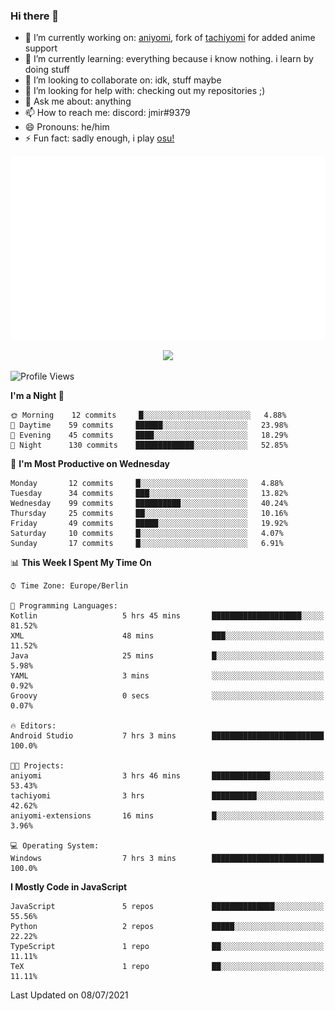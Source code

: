 ### Hi there 👋



<!--
**jmir1/jmir1** is a ✨ _special_ ✨ repository because its `README.md` (this file) appears on your GitHub profile.

Here are some ideas to get you started:
-->
- 🔭 I’m currently working on: [aniyomi](https://github.com/jmir1/aniyomi), fork of [tachiyomi](https://github.com/tachiyomiorg/tachiyomi) for added anime support
- 🌱 I’m currently learning: everything because i know nothing. i learn by doing stuff
- 👯 I’m looking to collaborate on: idk, stuff maybe
- 🤔 I’m looking for help with: checking out my repositories ;)
- 💬 Ask me about: anything
- 📫 How to reach me: discord: jmir#9379
- 😄 Pronouns: he/him
- ⚡ Fun fact: sadly enough, i play [osu!](https://osu.ppy.sh/users/18018426)  
<div>
	<p align="center">
		<a href="https://github.com/jmir1?tab=repositories" target="_blank" rel="noopener"><img src="https://github.com/jmir1/github-stats/blob/master/generated/overview.svg"></a>
	</p>
	<p align="center">
		<a href="https://github.com/search?o=desc&q=author%3Ajmir1&s=committer-date&type=Commits" target="_blank" rel="noopener"><img src="https://github-readme-streak-stats.herokuapp.com/?user=jmir1"></a>
	</p>
</div>

<!--START_SECTION:waka-->
![Profile Views](http://img.shields.io/badge/Profile%20Views-7-blue)

**I'm a Night 🦉** 

```text
🌞 Morning    12 commits     █░░░░░░░░░░░░░░░░░░░░░░░░   4.88% 
🌆 Daytime    59 commits     ██████░░░░░░░░░░░░░░░░░░░   23.98% 
🌃 Evening    45 commits     ████░░░░░░░░░░░░░░░░░░░░░   18.29% 
🌙 Night      130 commits    █████████████░░░░░░░░░░░░   52.85%

```
📅 **I'm Most Productive on Wednesday** 

```text
Monday       12 commits     █░░░░░░░░░░░░░░░░░░░░░░░░   4.88% 
Tuesday      34 commits     ███░░░░░░░░░░░░░░░░░░░░░░   13.82% 
Wednesday    99 commits     ██████████░░░░░░░░░░░░░░░   40.24% 
Thursday     25 commits     ██░░░░░░░░░░░░░░░░░░░░░░░   10.16% 
Friday       49 commits     █████░░░░░░░░░░░░░░░░░░░░   19.92% 
Saturday     10 commits     █░░░░░░░░░░░░░░░░░░░░░░░░   4.07% 
Sunday       17 commits     █░░░░░░░░░░░░░░░░░░░░░░░░   6.91%

```


📊 **This Week I Spent My Time On** 

```text
⌚︎ Time Zone: Europe/Berlin

💬 Programming Languages: 
Kotlin                   5 hrs 45 mins       ████████████████████░░░░░   81.52% 
XML                      48 mins             ███░░░░░░░░░░░░░░░░░░░░░░   11.52% 
Java                     25 mins             █░░░░░░░░░░░░░░░░░░░░░░░░   5.98% 
YAML                     3 mins              ░░░░░░░░░░░░░░░░░░░░░░░░░   0.92% 
Groovy                   0 secs              ░░░░░░░░░░░░░░░░░░░░░░░░░   0.07%

🔥 Editors: 
Android Studio           7 hrs 3 mins        █████████████████████████   100.0%

🐱‍💻 Projects: 
aniyomi                  3 hrs 46 mins       █████████████░░░░░░░░░░░░   53.43% 
tachiyomi                3 hrs               ██████████░░░░░░░░░░░░░░░   42.62% 
aniyomi-extensions       16 mins             █░░░░░░░░░░░░░░░░░░░░░░░░   3.96%

💻 Operating System: 
Windows                  7 hrs 3 mins        █████████████████████████   100.0%

```

**I Mostly Code in JavaScript** 

```text
JavaScript               5 repos             ██████████████░░░░░░░░░░░   55.56% 
Python                   2 repos             █████░░░░░░░░░░░░░░░░░░░░   22.22% 
TypeScript               1 repo              ██░░░░░░░░░░░░░░░░░░░░░░░   11.11% 
TeX                      1 repo              ██░░░░░░░░░░░░░░░░░░░░░░░   11.11%

```



 Last Updated on 08/07/2021
<!--END_SECTION:waka-->
